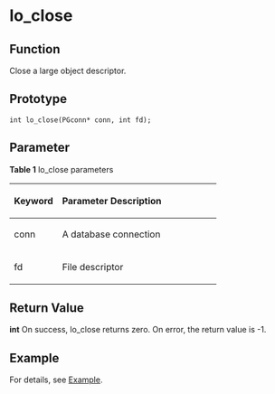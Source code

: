 # lo_close<a name="EN-US_TOPIC_0242380591"></a>

## Function<a name="en-us_topic_0241735627_section696285173723"></a>

Close a large object descriptor.

## Prototype<a name="en-us_topic_0241735627_section2021053510595"></a>

```
int lo_close(PGconn* conn, int fd);
```

## Parameter<a name="en-us_topic_0241735627_en-us_topic_0237120432_en-us_topic_0059778852_s1c9b27937d964eaba00ae77fe1cd2c71"></a>

**Table 1**  lo\_close parameters

<a name="en-us_topic_0241735627_en-us_topic_0237120432_en-us_topic_0059778852_t82b61d38241342ffa2c83b3e50393841"></a>
<table><thead align="left"><tr id="en-us_topic_0241735627_en-us_topic_0237120432_en-us_topic_0059778852_r3ec068cec36347ccb83a7f18cf131215"><th class="cellrowborder" valign="top" width="23.27%" id="mcps1.2.3.1.1"><p id="en-us_topic_0241735627_en-us_topic_0237120432_en-us_topic_0059778852_b72fd62331c835d67791aadc239f71f22"><a name="en-us_topic_0241735627_en-us_topic_0237120432_en-us_topic_0059778852_b72fd62331c835d67791aadc239f71f22"></a><a name="en-us_topic_0241735627_en-us_topic_0237120432_en-us_topic_0059778852_b72fd62331c835d67791aadc239f71f22"></a><strong id="en-us_topic_0241735627_en-us_topic_0237120432_en-us_topic_0059778852_b72fd62332c935d6bb92aadc239f70f73"><a name="en-us_topic_0241735627_en-us_topic_0237120432_en-us_topic_0059778852_b72fd62332c935d6bb92aadc239f70f73"></a><a name="en-us_topic_0241735627_en-us_topic_0237120432_en-us_topic_0059778852_b72fd62332c935d6bb92aadc239f70f73"></a>Keyword</strong></p>
</th>
<th class="cellrowborder" valign="top" width="76.73%" id="mcps1.2.3.1.2"><p id="en-us_topic_0241735627_en-us_topic_0237120432_en-us_topic_0059778852_aee2bc08a3b8f47bf81fb032ef089ba6d"><a name="en-us_topic_0241735627_en-us_topic_0237120432_en-us_topic_0059778852_aee2bc08a3b8f47bf81fb032ef089ba6d"></a><a name="en-us_topic_0241735627_en-us_topic_0237120432_en-us_topic_0059778852_aee2bc08a3b8f47bf81fb032ef089ba6d"></a><strong id="en-us_topic_0241735627_en-us_topic_0237120432_en-us_topic_0059778852_a51048b44452847fabe05c8633f0220cf"><a name="en-us_topic_0241735627_en-us_topic_0237120432_en-us_topic_0059778852_a51048b44452847fabe05c8633f0220cf"></a><a name="en-us_topic_0241735627_en-us_topic_0237120432_en-us_topic_0059778852_a51048b44452847fabe05c8633f0220cf"></a>Parameter Description</strong></p>
</th>
</tr>
</thead>
<tbody>
<tr id="en-us_topic_0241735627_en-us_topic_0237120432_en-us_topic_0059778852_r29c2816f105840058d4a248137b3cc09"><td class="cellrowborder" valign="top" width="23.27%" headers="mcps1.2.3.1.1 "><p id="en-us_topic_0241735627_p23111054217"><a name="en-us_topic_0241735627_p23111054217"></a><a name="en-us_topic_0241735627_p23111054217"></a>conn</p>
</td>
<td class="cellrowborder" valign="top" width="76.73%" headers="mcps1.2.3.1.2 "><p id="en-us_topic_0241735627_en-us_topic_0237120432_en-us_topic_0059778852_ab962697251834235"><a name="en-us_topic_0241735627_en-us_topic_0237120432_en-us_topic_0059778852_ab962697251834235"></a><a name="en-us_topic_0241735627_en-us_topic_0237120432_en-us_topic_0059778852_ab962697251834235"></a>A database connection</p>
</td>
</tr>
<tr id="en-us_topic_0241735627_en-us_topic_0237120432_en-us_topic_0059778852_r29c2816f105840058d4a248137b3cc09"><td class="cellrowborder" valign="top" width="23.27%" headers="mcps1.2.3.1.1 "><p id="en-us_topic_0241735627_p23111054217"><a name="en-us_topic_0241735627_p23111054217"></a><a name="en-us_topic_0241735627_p23111054217"></a>fd</p>
</td>
<td class="cellrowborder" valign="top" width="76.73%" headers="mcps1.2.3.1.2 "><p id="en-us_topic_0241735627_en-us_topic_0237120432_en-us_topic_0059778852_ab962697251834236"><a name="en-us_topic_0241735627_en-us_topic_0237120432_en-us_topic_0059778852_ab962697251834236"></a><a name="en-us_topic_0241735627_en-us_topic_0237120432_en-us_topic_0059778852_ab962697251834236"></a>File descriptor</p>
</td>
</tr>
</tbody>
</table>

## Return Value<a name="en-us_topic_0241735613_en-us_topic_0237120433_en-us_topic_0059777949_s25d37c96151c49ef8117dc53bda2bf2c"></a>

**int** On success, lo_close returns zero. On error, the return value is -1.

## Example<a name="en-us_topic_0241735638_section724101713155"></a>

For details, see  [Example](example-libpq.md).